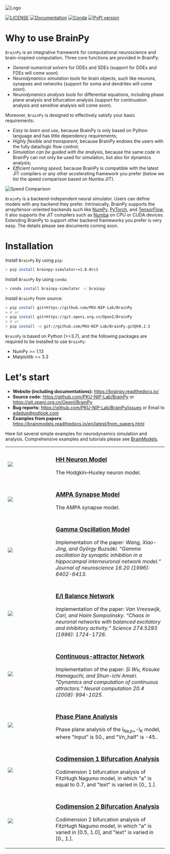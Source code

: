 
![Logo](docs/images/logo.png)

[![LICENSE](https://anaconda.org/brainpy/brainpy/badges/license.svg)](https://github.com/PKU-NIP-Lab/BrainPy)    [![Documentation](https://readthedocs.org/projects/brainpy/badge/?version=latest)](https://brainpy.readthedocs.io/en/latest/?badge=latest)     [![Conda](https://anaconda.org/brainpy/brainpy-simulator/badges/version.svg)](https://anaconda.org/brainpy/brainpy-simulator)  [![PyPI version](https://badge.fury.io/py/brainpy-simulator.svg)](https://badge.fury.io/py/brainpy-simulator)



# Why to use BrainPy

``BrainPy`` is an integrative framework for computational neuroscience and brain-inspired computation. Three core functions are provided in BrainPy:

- *General numerical solvers* for ODEs and SDEs (support for DDEs and FDEs will come soon).
- *Neurodynamics simulation tools* for brain objects, such like neurons, synapses and networks (support for soma and dendrites will come soon).
- *Neurodynamics analysis tools* for differential equations, including phase plane analysis and bifurcation analysis (support for continuation analysis and sensitive analysis will come soon).

Moreover, `BrainPy` is designed to effectively satisfy your basic requirements: 

- *Easy to learn and use*, because BrainPy is only based on Python language and has little dependency requirements; 
- *Highly flexible and transparent*, because BrainPy endows the users with the fully data/logic flow control; 
- *Simulation can be guided with the analysis*, because the same code in BrainPy can not only be used for simulation, but also for dynamics analysis; 
- *Efficient running speed*, because BrainPy is compatible with the latest JIT compilers or any other accelerating framework you prefer (below we list the speed comparison based on Numba JIT).


![Speed Comparison](docs/images/speed.png)

`BrainPy` is a backend-independent neural simulator. Users can define models with any backend they prefer. Intrinsically, BrainPy supports the array/tensor-oriented backends such like [NumPy](https://numpy.org/), [PyTorch](https://pytorch.org/), and [TensorFlow](https://www.tensorflow.org/), it also supports the JIT compilers such as [Numba](https://numba.pydata.org/) on CPU or CUDA devices. Extending BrainPy to support other backend frameworks you prefer is very easy. The details please see documents coming soon. 



# Installation

Install ``BrainPy`` by using ``pip``:

```bash
> pip install brainpy-simulator>=1.0.0rc1
```

Install ``BrainPy`` by using ``conda``:

```bash
> conda install brainpy-simulator -c brainpy
```

Install ``BrainPy`` from source:

```bash
> pip install git+https://github.com/PKU-NIP-Lab/BrainPy
> # or
> pip install git+https://git.openi.org.cn/OpenI/BrainPy
> # or
> pip install -e git://github.com/PKU-NIP-Lab/BrainPy.git@V0.2.5
```

``BrainPy`` is based on Python (>=3.7), and the following packages are required to be installed to use ``BrainPy``:

- NumPy >= 1.13
- Matplotlib >= 3.3



# Let's start

- **Website (including documentations):** https://brainpy.readthedocs.io/
- **Source code:** https://github.com/PKU-NIP-Lab/BrainPy  or  https://git.openi.org.cn/OpenI/BrainPy
- **Bug reports:** https://github.com/PKU-NIP-Lab/BrainPy/issues  or  Email to adaduo@outlook.com
- **Examples from papers**: https://brainmodels.readthedocs.io/en/latest/from_papers.html

Here list several simple examples for neurodynamics simulation and analysis. Comprehensive examples and tutorials please see [BrainModels](https://brainmodels.readthedocs.io).

<table border="0">
    <tr>
        <td border="0" width="30%">
            <a href="https://github.com/PKU-NIP-Lab/BrainModels/blob/main/brainmodels/tensor_backend/neurons/HodgkinHuxley_model.py">
            <img src="docs/images/HH_neuron.png">
            </a>
        </td>
        <td border="0" valign="top">
            <h3><a href="https://github.com/PKU-NIP-Lab/BrainModels/blob/main/brainmodels/tensor_backend/neurons/HodgkinHuxley_model.py">HH Neuron Model</a></h3>
            <p>The Hodgkin–Huxley neuron model.</p>
        </td>
    </tr>
    <tr>
        <td border="0" width="30%">
            <a href="https://github.com/PKU-NIP-Lab/BrainModels/blob/main/brainmodels/tensor_backend/synapses/AMPA_synapse.py">
            <img src="docs/images/AMPA_model.png">
            </a>
        </td>
        <td border="0" valign="top">
            <h3><a href="https://github.com/PKU-NIP-Lab/BrainModels/blob/main/brainmodels/tensor_backend/synapses/AMPA_synapse.py">AMPA Synapse Model</a></h3>
            <p>The AMPA synapse model.</p>
        </td>
    </tr>
    <tr>
        <td border="0" width="30%">
            <a href="https://brainmodels.readthedocs.io/en/latest/from_papers/Wang_1996_gamma_oscillation.html">
            <img src="docs/images/gamma_oscillation.png">
            </a>
        </td>
        <td border="0" valign="top">
            <h3><a href="https://brainmodels.readthedocs.io/en/latest/from_papers/Wang_1996_gamma_oscillation.html">Gamma Oscillation Model</a></h3>
            <p>Implementation of the paper: <i> Wang, Xiao-Jing, and György Buzsáki. “Gamma oscillation by
                  synaptic inhibition in a hippocampal interneuronal network
                  model.” Journal of neuroscience 16.20 (1996): 6402-6413. </i>
            </p>
        </td>
    </tr>
    <tr>
        <td border="0" width="30%">
            <a href="https://brainmodels.readthedocs.io/en/latest/from_papers/Vreeswijk_1996_EI_net.html">
            <img src="docs/images/EI_balance_net.png">
            </a>
        </td>
        <td border="0" valign="top">
            <h3><a href="https://brainmodels.readthedocs.io/en/latest/from_papers/Vreeswijk_1996_EI_net.html">E/I Balance Network</a></h3>
        <p>Implementation of the paper: <i>Van Vreeswijk, Carl, and Haim Sompolinsky. 
        “Chaos in neuronal networks with balanced excitatory and inhibitory activity.” 
        Science 274.5293 (1996): 1724-1726.</i></p>        
	</td>
    </tr>
    <tr>
        <td border="0" width="30%">
            <a href="https://brainmodels.readthedocs.io/en/latest/from_papers/Wu_2008_CANN.html">
            <img src="docs/images/CANN1d.png">
            </a>
        </td>
        <td border="0" valign="top">
            <h3><a href="https://brainmodels.readthedocs.io/en/latest/from_papers/Wu_2008_CANN.html">Continuous-attractor Network</a></h3>
            <p>Implementation of the paper: <i> Si Wu, Kosuke Hamaguchi, and Shun-ichi Amari. "Dynamics and
                    computation of continuous attractors." Neural
                    computation 20.4 (2008): 994-1025. </i>
            </p>
        </td>
    </tr>
    <tr>
        <td border="0" width="30%">
            <a href="https://brainmodels.readthedocs.io/en/latest/tutorials/dynamics_analysis/NaK_model_analysis.html">
            <img src="docs/images/phase_plane_analysis1.png">
            </a>
        </td>
        <td border="0" valign="top">
            <h3><a href="https://brainmodels.readthedocs.io/en/latest/tutorials/dynamics_analysis/NaK_model_analysis.html">Phase Plane Analysis</a></h3>
            <p>Phase plane analysis of the I<sub>Na,p+</sub>-I<sub>K</sub> model, where
            "input" is 50., and "Vn_half" is -45..</p>
        </td>
    </tr>
    <tr>
        <td border="0" width="30%">
            <a href="https://brainmodels.readthedocs.io/en/latest/tutorials/dynamics_analysis/FitzHugh_Nagumo_analysis.html">
            <img src="docs/images/FitzHugh_Nagumo_codimension1.png">
            </a>
        </td>
        <td border="0" valign="top">
            <h3><a href="https://brainmodels.readthedocs.io/en/latest/tutorials/dynamics_analysis/FitzHugh_Nagumo_analysis.html">
                Codimension 1 Bifurcation Analysis</a></h3>
            <p>Codimension 1 bifurcation analysis of FitzHugh Nagumo model, in which
                "a" is equal to 0.7, and "Iext" is varied in [0., 1.].</p>
        </td>
    </tr>
    <tr>
        <td border="0" width="30%">
            <a href="https://brainmodels.readthedocs.io/en/latest/tutorials/dynamics_analysis/FitzHugh_Nagumo_analysis.html#Codimension-2-bifurcation-analysis">
            <img src="docs/images/FitzHugh_Nagumo_codimension2.png">
            </a>
        </td>
        <td border="0" valign="top">
            <h3><a href="https://brainmodels.readthedocs.io/en/latest/tutorials/dynamics_analysis/FitzHugh_Nagumo_analysis.html#Codimension-2-bifurcation-analysis">
                Codimension 2 Bifurcation Analysis</a></h3>
            <p>Codimension 2 bifurcation analysis of FitzHugh Nagumo model, in which "a"
               is varied in [0.5, 1.0], and "Iext" is varied in [0., 1.].</p>
        </td>
    </tr>
</table>


